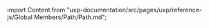 
import Content from "uxp-documentation/src/pages/uxp/reference-js/Global Members/Path/Path.md";

<Content query="product=xd"/>
